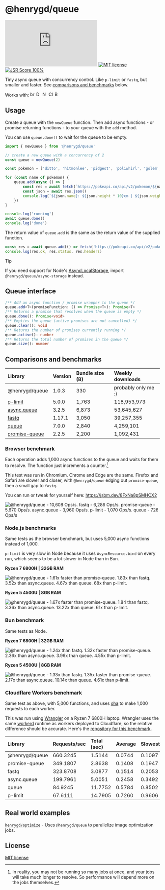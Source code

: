 [size-image]: https://img.shields.io/github/size/henrygd/queue/dist/index.min.js?style=flat
[license-image]: https://img.shields.io/github/license/henrygd/bigger-picture?style=flat&color=%2349ac0c
[license-url]: /LICENSE

# @henrygd/queue

[![File Size][size-image]](https://github.com/henrygd/queue/blob/main/dist/index.min.js) [![MIT license][license-image]][license-url] [![JSR Score 100%](https://jsr.io/badges/@henrygd/queue/score)](https://jsr.io/@henrygd/queue)

Tiny async queue with concurrency control. Like `p-limit` or `fastq`, but smaller and faster. See [comparisons and benchmarks](#comparisons-and-benchmarks) below.

Works with: <img alt="browsers" title="This package works with browsers." height="16px" src="https://jsr.io/logos/browsers.svg" /> <img alt="Deno" title="This package works with Deno." height="16px" src="https://jsr.io/logos/deno.svg" /> <img alt="Node.js" title="This package works with Node.js" height="16px" src="https://jsr.io/logos/node.svg" /> <img alt="Cloudflare Workers" title="This package works with Cloudflare Workers." height="16px" src="https://jsr.io/logos/cloudflare-workers.svg" /> <img alt="Bun" title="This package works with Bun." height="16px" src="https://jsr.io/logos/bun.svg" />

<!--
## Installation

```bash
npm install @henrygd/queue
``` -->

## Usage

Create a queue with the `newQueue` function. Then add async functions - or promise returning functions - to your queue with the `add` method.

You can use `queue.done()` to wait for the queue to be empty.

<!-- prettier-ignore -->
```ts
import { newQueue } from '@henrygd/queue'

// create a new queue with a concurrency of 2
const queue = newQueue(2)

const pokemon = ['ditto', 'hitmonlee', 'pidgeot', 'poliwhirl', 'golem', 'charizard']

for (const name of pokemon) {
    queue.add(async () => {
        const res = await fetch(`https://pokeapi.co/api/v2/pokemon/${name}`)
        const json = await res.json()
        console.log(`${json.name}: ${json.height * 10}cm | ${json.weight / 10}kg`)
    })
}

console.log('running')
await queue.done()
console.log('done')
```

The return value of `queue.add` is the same as the return value of the supplied function.

```ts
const res = await queue.add(() => fetch('https://pokeapi.co/api/v2/pokemon'))
console.log(res.ok, res.status, res.headers)
```

> [!TIP]
> If you need support for Node's [AsyncLocalStorage](https://nodejs.org/api/async_context.html#introduction), import `@henrygd/queue/async-storage` instead.

## Queue interface

```ts
/** Add an async function / promise wrapper to the queue */
queue.add<T>(promiseFunction: () => Promise<T>): Promise<T>
/** Returns a promise that resolves when the queue is empty */
queue.done(): Promise<void>
/** Empties the queue (active promises are not cancelled) */
queue.clear(): void
/** Returns the number of promises currently running */
queue.active(): number
/** Returns the total number of promises in the queue */
queue.size(): number
```

## Comparisons and benchmarks

| Library                                                         | Version | Bundle size (B) | Weekly downloads    |
| :-------------------------------------------------------------- | :------ | :-------------- | :------------------ |
| @henrygd/queue                                                  | 1.0.3   | 330             | probably only me :) |
| [p-limit](https://github.com/sindresorhus/p-limit)              | 5.0.0   | 1,763           | 118,953,973         |
| [async.queue](https://github.com/caolan/async)                  | 3.2.5   | 6,873           | 53,645,627          |
| [fastq](https://github.com/mcollina/fastq)                      | 1.17.1  | 3,050           | 39,257,355          |
| [queue](https://github.com/jessetane/queue)                     | 7.0.0   | 2,840           | 4,259,101           |
| [promise-queue](https://github.com/promise-queue/promise-queue) | 2.2.5   | 2,200           | 1,092,431           |

### Browser benchmark

Each operation adds 1,000 async functions to the queue and waits for them to resolve. The function just increments a counter.[^benchmark]

This test was run in Chromium. Chrome and Edge are the same. Firefox and Safari are slower and closer, with `@henrygd/queue` edging out `promise-queue`, then a small gap to `fastq`.

You can run or tweak for yourself here: https://jsbm.dev/8FxNa8pSMHCX2

![@henrygd/queue - 10,608 Ops/s. fastq - 6,286 Ops/s. promise-queue - 5,670 Ops/s. async.queue - 3,960 Ops/s. p-limit - 1,070 Ops/s. queue - 726 Ops/s](https://henrygd-assets.b-cdn.net/queue/bench-browser.png?a)

### Node.js benchmarks

Same tests as the browser benchmark, but uses 5,000 async functions instead of 1,000.

`p-limit` is very slow in Node because it uses `AsyncResource.bind` on every run, which seems to be a lot slower in Node than in Bun.

**Ryzen 7 6800H | 32GB RAM**

![@henrygd/queue - 1.61x faster than promise-queue. 1.83x than fastq. 3.52x than async.queue. 4.67x than queue. 68x than p-limit.](https://henrygd-assets.b-cdn.net/queue/bench-node-6800.png)

**Ryzen 5 4500U | 8GB RAM**

![@henrygd/queue - 1.67x faster than promise-queue. 1.84 than fastq. 3.36x than async.queue. 13.22x than queue. 61x than p-limit.](https://henrygd-assets.b-cdn.net/queue/bench-node-4500.png)

### Bun benchmark

Same tests as Node.

**Ryzen 7 6800H | 32GB RAM**

![@henrygd/queue -  1.24x than fastq. 1.32x faster than promise-queue. 2.36x than async.queue. 3.96x than queue. 4.55x than p-limit.](https://henrygd-assets.b-cdn.net/queue/bench-bun-6800.png)

**Ryzen 5 4500U | 8GB RAM**

![@henrygd/queue - 1.33x than fastq. 1.35x faster than promise-queue. 2.17x than async.queue. 10.14x than queue. 4.61x than p-limit.](https://henrygd-assets.b-cdn.net/queue/bench-bun-4500.png)

### Cloudflare Workers benchmark

Same test as above, with 5,000 functions, and uses [oha](https://github.com/hatoo/oha) to make 1,000 requests to each worker.

This was run using [Wrangler](https://developers.cloudflare.com/workers/get-started/guide/) on a Ryzen 7 6800H laptop. Wrangler uses the same [workerd](https://github.com/cloudflare/workerd) runtime as workers deployed to Cloudflare, so the relative difference should be accurate. Here's the [repository for this benchmark](https://github.com/henrygd/async-queue-wrangler-benchmark).

| Library        | Requests/sec | Total (sec) | Average | Slowest |
| :------------- | :----------- | :---------- | :------ | :------ |
| @henrygd/queue | 660.3245     | 1.5144      | 0.0744  | 0.1097  |
| promise-queue  | 349.1807     | 2.8638      | 0.1408  | 0.1947  |
| fastq          | 323.8708     | 3.0877      | 0.1514  | 0.2053  |
| async.queue    | 199.7961     | 5.0051      | 0.2458  | 0.3492  |
| queue          | 84.9245      | 11.7752     | 0.5784  | 0.8502  |
| p-limit        | 67.6111      | 14.7905     | 0.7260  | 0.9606  |

## Real world examples

[`henrygd/optimize`](https://github.com/henrygd/optimize) - Uses `@henrygd/queue` to parallelize image optimization jobs.

## License

[MIT license](/LICENSE)

[^benchmark]: In reality, you may not be running so many jobs at once, and your jobs will take much longer to resolve. So performance will depend more on the jobs themselves.
